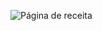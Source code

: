 ![Página de receita](https://github.com/user-attachments/assets/453ddb83-036b-4319-96be-18d1678e7aa9)


